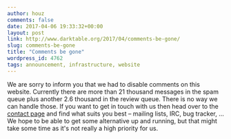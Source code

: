 ```yaml
---
author: houz
comments: false
date: 2017-04-06 19:33:32+00:00
layout: post
link: http://www.darktable.org/2017/04/comments-be-gone/
slug: comments-be-gone
title: "Comments be gone"
wordpress_id: 4762
tags: announcement, infrastructure, website
---
```


We are sorry to inform you that we had to disable comments on this website. Currently there are more than 21 thousand messages in the spam queue plus another 2.6 thousand in the review queue. There is no way we can handle those. If you want to get in touch with us then head over to the [contact page]({filename}/pages/contact.md) and find what suits you best&nbsp;– mailing lists, IRC, bug tracker, …
We hope to be able to get some alternative up and running, but that might take some time as it's not really a high priority for us.
